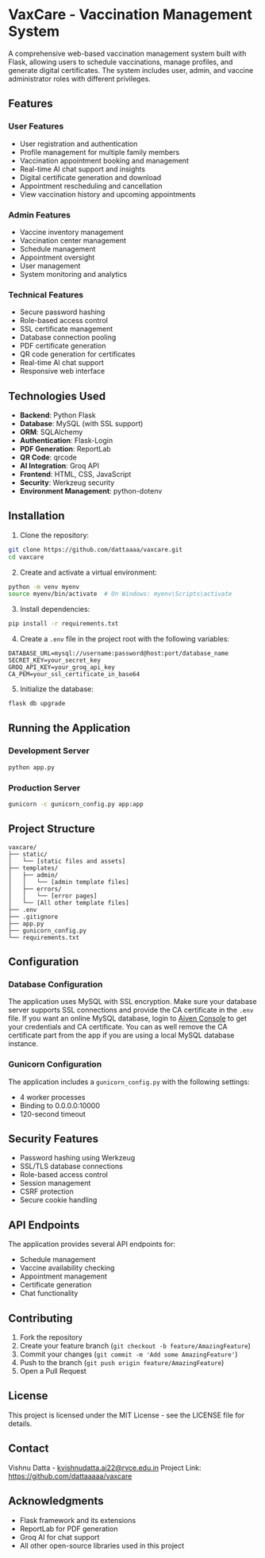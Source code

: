 # VaxCare - Vaccination Management System

A comprehensive web-based vaccination management system built with Flask, allowing users to schedule vaccinations, manage profiles, and generate digital certificates. The system includes user, admin, and vaccine administrator roles with different privileges.

## Features

### User Features
- User registration and authentication
- Profile management for multiple family members
- Vaccination appointment booking and management
- Real-time AI chat support and insights
- Digital certificate generation and download
- Appointment rescheduling and cancellation
- View vaccination history and upcoming appointments

### Admin Features
- Vaccine inventory management
- Vaccination center management
- Schedule management
- Appointment oversight
- User management
- System monitoring and analytics

### Technical Features
- Secure password hashing
- Role-based access control
- SSL certificate management
- Database connection pooling
- PDF certificate generation
- QR code generation for certificates
- Real-time AI chat support
- Responsive web interface

## Technologies Used

- **Backend**: Python Flask
- **Database**: MySQL (with SSL support)
- **ORM**: SQLAlchemy
- **Authentication**: Flask-Login
- **PDF Generation**: ReportLab
- **QR Code**: qrcode
- **AI Integration**: Groq API
- **Frontend**: HTML, CSS, JavaScript
- **Security**: Werkzeug security
- **Environment Management**: python-dotenv

## Installation

1. Clone the repository:
```bash
git clone https://github.com/dattaaaa/vaxcare.git
cd vaxcare
```

2. Create and activate a virtual environment:
```bash
python -m venv myenv
source myenv/bin/activate  # On Windows: myenv\Scripts\activate
```

3. Install dependencies:
```bash
pip install -r requirements.txt
```

4. Create a `.env` file in the project root with the following variables:
```
DATABASE_URL=mysql://username:password@host:port/database_name
SECRET_KEY=your_secret_key
GROQ_API_KEY=your_groq_api_key
CA_PEM=your_ssl_certificate_in_base64
```

5. Initialize the database:
```bash
flask db upgrade
```

## Running the Application

### Development Server
```bash
python app.py
```

### Production Server
```bash
gunicorn -c gunicorn_config.py app:app
```

## Project Structure

```
vaxcare/
├── static/
│   └── [static files and assets]
├── templates/
│   ├── admin/
│   │   └── [admin template files]
│   ├── errors/
│   │   └── [error pages]
│   └── [All other template files]
├── .env
├── .gitignore
├── app.py
├── gunicorn_config.py
└── requirements.txt
```

## Configuration

### Database Configuration
The application uses MySQL with SSL encryption. Make sure your database server supports SSL connections and provide the CA certificate in the `.env` file.
If you want an online MySQL database, login to [Aiven Console](https://console.aiven.io/) to get your credentials and CA certificate.
You can as well remove the CA certificate part from the app if you are using a local MySQL database instance.

### Gunicorn Configuration
The application includes a `gunicorn_config.py` with the following settings:
- 4 worker processes
- Binding to 0.0.0.0:10000
- 120-second timeout

## Security Features

- Password hashing using Werkzeug
- SSL/TLS database connections
- Role-based access control
- Session management
- CSRF protection
- Secure cookie handling

## API Endpoints

The application provides several API endpoints for:
- Schedule management
- Vaccine availability checking
- Appointment management
- Certificate generation
- Chat functionality

## Contributing

1. Fork the repository
2. Create your feature branch (`git checkout -b feature/AmazingFeature`)
3. Commit your changes (`git commit -m 'Add some AmazingFeature'`)
4. Push to the branch (`git push origin feature/AmazingFeature`)
5. Open a Pull Request

## License

This project is licensed under the MIT License - see the LICENSE file for details.

## Contact

Vishnu Datta - kvishnudatta.ai22@rvce.edu.in
Project Link: https://github.com/dattaaaaa/vaxcare

## Acknowledgments

- Flask framework and its extensions
- ReportLab for PDF generation
- Groq AI for chat support
- All other open-source libraries used in this project
